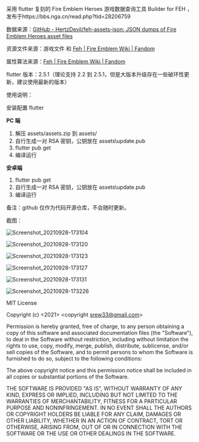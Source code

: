 采用 flutter 复刻的 Fire Emblem Heroes 游戏数据查询工具 Builder for FEH ，发布于https://bbs.nga.cn/read.php?tid=28206759

数据来源：[GitHub - HertzDevil/feh-assets-json: JSON dumps of Fire Emblem Heroes asset files](https://github.com/HertzDevil/feh-assets-json)

资源文件来源：游戏文件 和 [Feh | Fire Emblem Wiki | Fandom](https://fireemblem.fandom.com/wiki/Feh)

属性算法来源：[Feh | Fire Emblem Wiki | Fandom](https://fireemblem.fandom.com/wiki/Feh)

flutter 版本：2.5.1（理论支持 2.2 到 2.5.1，但是大版本升级存在一些破环性更新，建议使用最新的版本）

使用说明：

安装配置 flutter

**PC 端**

1. 解压 assets/assets.zip 到 assets/
2. 自行生成一对 RSA 密钥，公钥放在 assets\update.pub
3. flutter pub get
4. 编译运行

**安卓端**

1. flutter pub get
2. 自行生成一对 RSA 密钥，公钥放在 assets\update.pub
3. 编译运行

备注：github 仅作为代码开源仓库，不会随时更新。

截图：

![Screenshot_20210928-173104](Screenshots/Screenshot_20210928-173104.png)

![Screenshot_20210928-173120](Screenshots/Screenshot_20210928-173120.png)

![Screenshot_20210928-173123](Screenshots/Screenshot_20210928-173123.png)

![Screenshot_20210928-173127](Screenshots/Screenshot_20210928-173127.png)

![Screenshot_20210928-173131](Screenshots/Screenshot_20210928-173131.png)

![Screenshot_20210928-173226](Screenshots/Screenshot_20210928-173226.png)

MIT License

Copyright (c) <2021> <copyright srew33@gmail.com>

Permission is hereby granted, free of charge, to any person obtaining a copy of this software and associated documentation files (the "Software"), to deal in the Software without restriction, including without limitation the rights to use, copy, modify, merge, publish, distribute, sublicense, and/or sell copies of the Software, and to permit persons to whom the Software is furnished to do so, subject to the following conditions:

The above copyright notice and this permission notice shall be included in all copies or substantial portions of the Software.

THE SOFTWARE IS PROVIDED "AS IS", WITHOUT WARRANTY OF ANY KIND, EXPRESS OR IMPLIED, INCLUDING BUT NOT LIMITED TO THE WARRANTIES OF MERCHANTABILITY, FITNESS FOR A PARTICULAR PURPOSE AND NONINFRINGEMENT. IN NO EVENT SHALL THE AUTHORS OR COPYRIGHT HOLDERS BE LIABLE FOR ANY CLAIM, DAMAGES OR OTHER LIABILITY, WHETHER IN AN ACTION OF CONTRACT, TORT OR OTHERWISE, ARISING FROM, OUT OF OR IN CONNECTION WITH THE SOFTWARE OR THE USE OR OTHER DEALINGS IN THE SOFTWARE.
